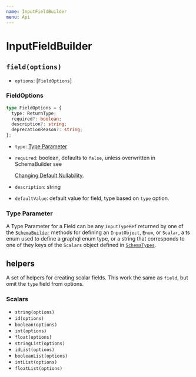 ```yaml
---
name: InputFieldBuilder
menu: Api
---
```


# InputFieldBuilder

## `field(options)`

* `options`: \[`FieldOptions`\]

### FieldOptions

```typescript
type FieldOptions = {
  type: ReturnType;
  required?: boolean;
  description?: string;
  deprecationReason?: string;
};
```

* `type`: [Type Parameter](input-field-builder.md#type-parameter)
* `required`: boolean, defaults to `false`, unless overwritten in SchemaBuilder see

  [Changing Default Nullability](../guide/changing-default-nullability.md).

* `description`: string
* `defaultValue`: default value for field, type based on `type` option.

### Type Parameter

A Type Parameter for a Field can be any `InputTypeRef` returned by one of the [`SchemaBuilder`](https://github.com/hayes/giraphql/tree/a813922505511a8b5971e4f2dcd9592dd9b98e30/docs/api/guide/schema-builder.md) methods for defining an `InputObject`, `Enum`, or `Scalar`, a ts enum used to define a graphql enum type, or a string that corresponds to one of they keys of the `Scalars` object defined in [`SchemaTypes`](https://github.com/hayes/giraphql/tree/60178ac5e1fc945099d042e3f9b57ca3acc1810a/api-schema-builder/README.md#schematypes).

## helpers

A set of helpers for creating scalar fields. This work the same as `field`, but omit the `type` field from options.

### Scalars

* `string(options)`
* `id(options)`
* `boolean(options)`
* `int(options)`
* `float(options)`
* `stringList(options)`
* `idList(options)`
* `booleanList(options)`
* `intList(options)`
* `floatList(options)`

